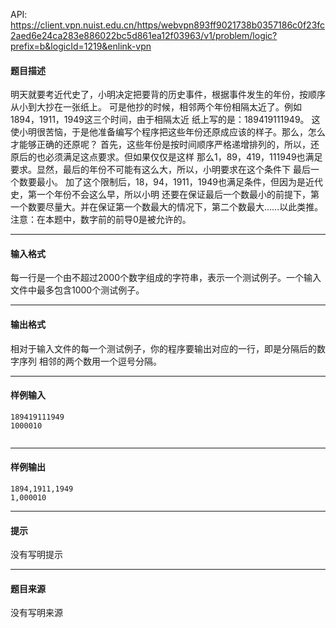 API: https://client.vpn.nuist.edu.cn/https/webvpn893ff9021738b0357186c0f23fc2aed6e24ca283e886022bc5d861ea12f03963/v1/problem/logic?prefix=b&logicId=1219&enlink-vpn

#### 题目描述

明天就要考近代史了，小明决定把要背的历史事件，根据事件发生的年份，按顺序从小到大抄在一张纸上。 可是他抄的时候，相邻两个年份相隔太近了。例如1894，1911，1949这三个时间，由于相隔太近 纸上写的是：189419111949。 这使小明很苦恼，于是他准备编写个程序把这些年份还原成应该的样子。那么，怎么才能够正确的还原呢？ 首先，这些年份是按时间顺序严格递增排列的，所以，还原后的也必须满足这点要求。但如果仅仅是这样 那么1，89，419，111949也满足要求。显然，最后的年份不可能有这么大，所以，小明要求在这个条件下 最后一个数要最小。 加了这个限制后，18，94，1911，1949也满足条件，但因为是近代史，第一个年份不会这么早，所以小明 还要在保证最后一个数最小的前提下，第一个数要尽量大。并在保证第一个数最大的情况下，第二个数最大……以此类推。 注意：在本题中，数字前的前导0是被允许的。

---

#### 输入格式

每一行是一个由不超过2000个数字组成的字符串，表示一个测试例子。一个输入文件中最多包含1000个测试例子。

---

#### 输出格式

相对于输入文件的每一个测试例子，你的程序要输出对应的一行，即是分隔后的数字序列 相邻的两个数用一个逗号分隔。

---

#### 样例输入
```
189419111949 
1000010 


```

---

#### 样例输出
```
1894,1911,1949 
1,000010 

```

---

#### 提示

没有写明提示

---

#### 题目来源

没有写明来源